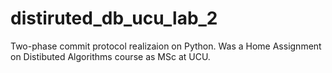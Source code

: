 # distiruted_db_ucu_lab_2
Two-phase commit protocol realizaion on Python.
Was a Home Assignment on Distibuted Algorithms course as MSc at UCU.

